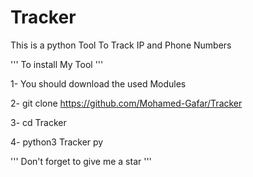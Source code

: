 # Tracker
This is a python Tool To Track IP and Phone Numbers 

''' To install My Tool '''

1- You should download the used Modules

2- git clone https://github.com/Mohamed-Gafar/Tracker

3- cd Tracker

4- python3 Tracker py





''' Don't forget to give me a star '''
